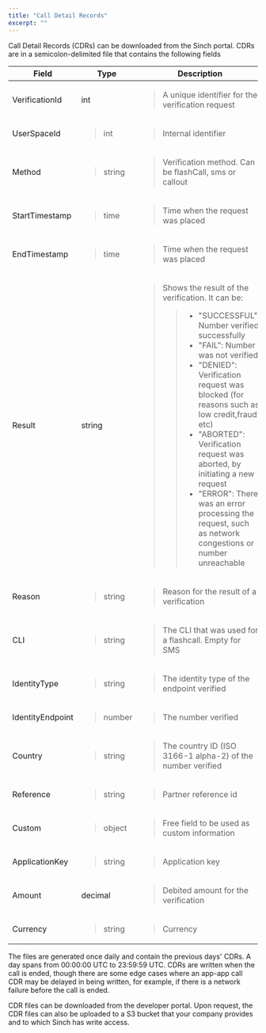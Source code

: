 ```yaml
---
title: "Call Detail Records"
excerpt: ""
---
```

Call Detail Records (CDRs) can be downloaded from the Sinch portal. CDRs are in a semicolon-delimited file that contains the following fields

<div class="magic-block-html">
    <div class="marked-table">
        <table>
            <thead>
            <tr class="header">
                <th>Field</th>
                <th>Type</th>
                <th>Description</th>
            </tr>
            </thead>
            <tbody>
            <tr class="odd">
                <td>VerificationId</td>
                <td>int</td>
                <td><blockquote>
                    <p>A unique identifier for the verification request</p>
                </blockquote></td>
            </tr>
            <tr class="even">
                <td>UserSpaceId</td>
                <td><blockquote>
                    <p>int</p>
                </blockquote></td>
                <td><blockquote>
                    <p>Internal identifier</p>
                </blockquote></td>
            </tr>
            <tr class="odd">
                <td>Method</td>
                <td><blockquote>
                    <p>string</p>
                </blockquote></td>
                <td><blockquote>
                    <p>Verification method. Can be flashCall, sms or callout</p>
                </blockquote></td>
            </tr>
            <tr class="even">
                <td>StartTimestamp</td>
                <td><blockquote>
                    <p>time</p>
                </blockquote></td>
                <td><blockquote>
                    <p>Time when the request was placed</p>
                </blockquote></td>
            </tr>
            <tr class="odd">
                <td>EndTimestamp</td>
                <td><blockquote>
                    <p>time</p>
                </blockquote></td>
                <td><blockquote>
                    <p>Time when the request was placed</p>
                </blockquote></td>
            </tr>
            <tr class="even">
                <td>Result</td>
                <td>string</td>
                <td><blockquote>
                    <p>Shows the result of the verification. It can be:</p>
                    <blockquote>
                        <ul>
                            <li>"SUCCESSFUL": Number verified successfully</li>
                            <li>"FAIL": Number was not verified</li>
                            <li>"DENIED": Verification request was blocked (for reasons such as low credit,fraud etc)</li>
                            <li>"ABORTED": Verification request was aborted, by initiating a new request</li>
                            <li>"ERROR": There was an error processing the request, such as network congestions or number unreachable</li>
                        </ul>
                    </blockquote>
                </blockquote></td>
            </tr>
            <tr class="odd">
                <td>Reason</td>
                <td><blockquote>
                    <p>string</p>
                </blockquote></td>
                <td><blockquote>
                    <p>Reason for the result of a verification</p>
                </blockquote></td>
            </tr>
            <tr class="even">
                <td>CLI</td>
                <td><blockquote>
                    <p>string</p>
                </blockquote></td>
                <td><blockquote>
                    <p>The CLI that was used for a flashcall. Empty for SMS</p>
                </blockquote></td>
            </tr>
            <tr class="odd">
                <td>IdentityType</td>
                <td><blockquote>
                    <p>string</p>
                </blockquote></td>
                <td><blockquote>
                    <p>The identity type of the endpoint verified</p>
                </blockquote></td>
            </tr>
            <tr class="even">
                <td>IdentityEndpoint</td>
                <td><blockquote>
                    <p>number</p>
                </blockquote></td>
                <td><blockquote>
                    <p>The number verified</p>
                </blockquote></td>
            </tr>
            <tr class="odd">
                <td>Country</td>
                <td><blockquote>
                    <p>string</p>
                </blockquote></td>
                <td><blockquote>
                    <p>The country ID (ISO 3166-1 alpha-2) of the number verified</p>
                </blockquote></td>
            </tr>
            <tr class="even">
                <td>Reference</td>
                <td><blockquote>
                    <p>string</p>
                </blockquote></td>
                <td><blockquote>
                    <p>Partner reference id</p>
                </blockquote></td>
            </tr>
            <tr class="odd">
                <td>Custom</td>
                <td><blockquote>
                    <p>object</p>
                </blockquote></td>
                <td><blockquote>
                    <p>Free field to be used as custom information</p>
                </blockquote></td>
            </tr>
            <tr class="even">
                <td>ApplicationKey</td>
                <td><blockquote>
                    <p>string</p>
                </blockquote></td>
                <td><blockquote>
                    <p>Application key</p>
                </blockquote></td>
            </tr>
            <tr class="odd">
                <td>Amount</td>
                <td>decimal</td>
                <td><blockquote>
                    <p>Debited amount for the verification</p>
                </blockquote></td>
            </tr>
            <tr class="even">
                <td>Currency</td>
                <td><blockquote>
                    <p>string</p>
                </blockquote></td>
                <td><blockquote>
                    <p>Currency</p>
                </blockquote></td>
            </tr>
            </tbody>
        </table>
    </div>
</div>

The files are generated once daily and contain the previous days' CDRs. A day spans from 00:00:00 UTC to 23:59:59 UTC. CDRs are written when the call is ended, though there are some edge cases where an app-app call CDR may be delayed in being written, for example, if there is a network failure before the call is ended.

CDR files can be downloaded from the developer portal. Upon request, the CDR files can also be uploaded to a S3 bucket that your company provides and to which Sinch has write access.
